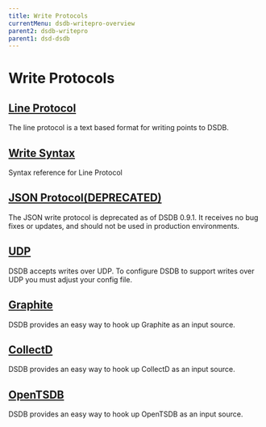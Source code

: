 ```yaml
---
title: Write Protocols
currentMenu: dsdb-writepro-overview
parent2: dsdb-writepro
parent1: dsd-dsdb
---
```


# Write Protocols

## [Line Protocol](/dsdb/v1.0/write_protocols/line/)

The line protocol is a text based format for writing points to DSDB.

## [Write Syntax](/dsdb/v1.0/write_protocols/write_syntax/)

Syntax reference for Line Protocol

## [JSON Protocol(DEPRECATED)](/dsdb/v1.0/write_protocols/json/)

The JSON write protocol is deprecated as of DSDB 0.9.1.
It receives no bug fixes or updates, and should not be used in production environments.

## [UDP](/dsdb/v1.0/write_protocols/udp/)

DSDB accepts writes over UDP.
To configure DSDB to support writes over UDP you must adjust your config file.

## [Graphite](/dsdb/v1.0/write_protocols/graphite/)

DSDB provides an easy way to hook up Graphite as an input source.

## [CollectD](/dsdb/v1.0/write_protocols/collectd/)

DSDB provides an easy way to hook up CollectD as an input source.

## [OpenTSDB](/dsdb/v1.0/write_protocols/opentsdb/)

DSDB provides an easy way to hook up OpenTSDB as an input source.

